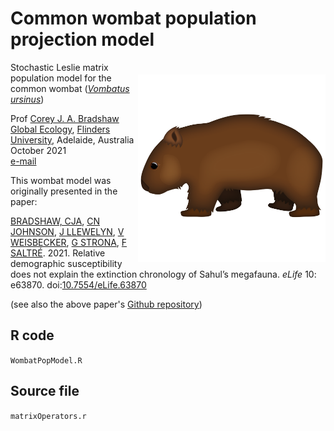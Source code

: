 # Common wombat population projection model
<img align="right" src="wombat.png" alt="common wombat" width="300" style="margin-top: 20px">

Stochastic Leslie matrix population model for the common wombat (<a href="https://australian.museum/learn/animals/mammals/common-wombat/"><em>Vombatus ursinus</em></a>)

Prof <a href="http://scholar.google.com.au/citations?sortby=pubdate&hl=en&user=1sO0O3wAAAAJ&view_op=list_works">Corey J. A. Bradshaw</a> <br>
<a href="http://globalecologyflinders.com" target="_blank">Global Ecology</a>, <a href="http://flinders.edu.au" target="_blank">Flinders University</a>, Adelaide, Australia <br>
October 2021 <br>
<a href=mailto:corey.bradshaw@flinders.edu.au>e-mail</a> <br>

This wombat model was originally presented in the paper: 

<a href="http://www.flinders.edu.au/people/corey.bradshaw">BRADSHAW, CJA</a>, <a href="https://www.utas.edu.au/profiles/staff/biological-sciences/chris-johnson">CN JOHNSON</a>, <a href="http://www.flinders.edu.au/people/john.llewelyn">J LLEWELYN</a>, <a href="https://researchnow.flinders.edu.au/en/persons/vera-weisbecker">V WEISBECKER</a>, <a href="https://researchportal.helsinki.fi/en/persons/giovanni-strona">G STRONA</a>, <a href="http://www.flinders.edu.au/people/frederik.saltre">F SALTRÉ</a>. 2021. Relative demographic susceptibility does not explain the extinction chronology of Sahul’s megafauna. <i>eLife</i> 10: e63870. doi:<a href="http://doi.org/10.7554/eLife.63870">10.7554/eLife.63870</a>

(see also the above paper's <a href="https://github.com/cjabradshaw/MegafaunaSusceptibility">Github repository</a>)

## R code
<code>WombatPopModel.R</code>

## Source file
<code>matrixOperators.r</code>
